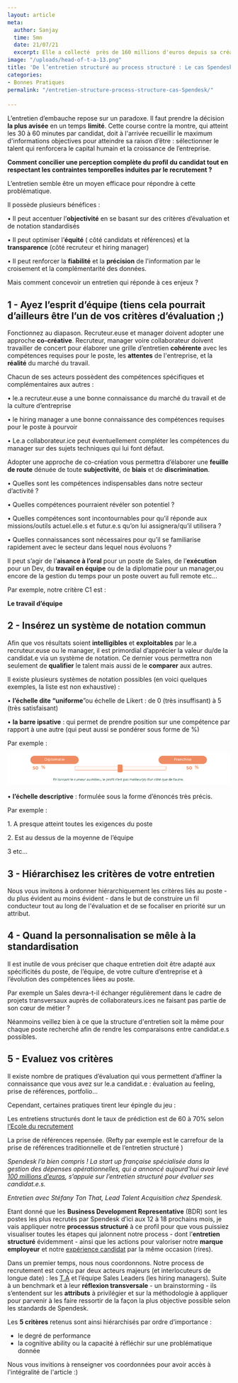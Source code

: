 ```yaml
---
layout: article
meta:
  author: Sanjay
  time: 5mn
  date: 21/07/21
  excerpt: Elle a collecté  près de 160 millions d'euros depuis sa création en 2016
image: "/uploads/head-of-t-a-13.png"
title: 'De l’entretien structuré au process structuré : Le cas Spendesk'
categories:
- Bonnes Pratiques
permalink: "/entretien-structure-process-structure-cas-Spendesk/"

---
```

L’entretien d’embauche repose sur un paradoxe. Il faut prendre la décision **la plus avisée** en un temps **limité**. Cette course contre la montre, qui atteint les 30 à 60 minutes par candidat, doit à l'arrivée recueillir le maximum d'informations objectives pour atteindre sa raison d’être : sélectionner le talent qui renforcera le capital humain et la croissance de l’entreprise.

**Comment concilier une perception complète du profil du candidat tout en respectant les contraintes temporelles induites par le recrutement ?**

L’entretien semble être un moyen efficace pour répondre à cette problématique.

Il possède plusieurs bénéfices :

• Il peut accentuer l’**objectivité** en se basant sur des critères d’évaluation et de notation standardisés

• Il peut optimiser l’**équité** ( côté candidats et références)  et la **transparence** (côté recruteur et hiring manager)

• Il peut renforcer la **fiabilité** et la **précision** de l'information par le croisement et la complémentarité des données.

Mais comment concevoir un entretien qui réponde à ces enjeux ?

## 1 - Ayez l’esprit d’équipe (tiens cela pourrait d’ailleurs être l’un de vos critères d’évaluation ;)

Fonctionnez au diapason. Recruteur.euse et manager doivent adopter une approche **co-créative**. Recruteur, manager voire collaborateur doivent travailler de concert pour élaborer une grille d’entretien **cohérente** avec les compétences requises pour le poste, les **attentes** de l'entreprise, et la **réalité** du marché du travail.

Chacun de ses acteurs possèdent des compétences spécifiques et complémentaires aux autres :

• le.a recruteur.euse a une bonne connaissance du marché du travail et de la culture d’entreprise

• le hiring manager a une bonne connaissance des compétences requises pour le poste à pourvoir

• Le.a collaborateur.ice peut éventuellement compléter les compétences du manager sur des sujets techniques qui lui font défaut.

Adopter une approche de co-création vous permettra d’élaborer une **feuille de route** dénuée de toute **subjectivité**, de **biais** et de **discrimination**.

• Quelles sont les compétences indispensables dans notre secteur d’activité ?

• Quelles compétences pourraient révéler son potentiel ?

• Quelles compétences sont incontournables pour qu’il réponde aux missions/outils actuel.elle.s et futur.e.s qu’on lui assignera/qu’il utilisera ?

• Quelles connaissances sont nécessaires pour qu’il se familiarise rapidement avec le secteur dans lequel nous évoluons ?

Il peut s’agir de l’**aisance à l’oral** pour un poste de Sales, de l’**exécution** pour un Dev, du **travail en équipe** ou de la diplomatie pour un manager,ou encore de  la gestion du temps pour un poste ouvert au full remote etc…

Par exemple, notre critère C1 est :

**Le travail d’équipe**

## 2 - Insérez un système de notation commun

Afin que vos résultats soient **intelligibles** et **exploitables** par le.a recruteur.euse ou le manager, il est primordial d’apprécier la valeur du/de la candidat.e via un système de notation. Ce dernier vous permettra non seulement de **qualifier** le talent mais aussi de le **comparer** aux autres.

Il existe plusieurs systèmes de notation possibles (en voici quelques exemples, la liste est non exhaustive) : 

• **l’échelle dite “uniforme**”ou échelle de Likert : de 0 (très insuffisant) à 5 (très  satisfaisant) 

• **la barre ipsative** : qui permet de prendre position sur une compétence par rapport à une autre (qui peut aussi se pondérer sous forme de %)

Par exemple :

  
![](/uploads/barreipsativerefty.png)

• **l’échelle descriptive** : formulée sous la forme d’énoncés très précis. 

Par exemple : 

1\. A presque atteint toutes les exigences du poste

2\. Est au dessus de la moyenne de l’équipe

3 etc...

## 3 - Hiérarchisez les critères de votre entretien

Nous vous invitons à ordonner hiérarchiquement les critères liés au poste - du plus évident au moins évident -  dans le but de construire un fil conducteur tout au long de l'évaluation et de se focaliser en priorité sur un attribut.

## 4 - Quand la personnalisation se mêle à la standardisation

Il est inutile de vous préciser que chaque entretien doit être adapté aux spécificités du poste, de l’équipe, de votre culture d’entreprise et à l’évolution des compétences liées au poste. 

Par exemple un Sales devra-t-il échanger régulièrement dans le cadre de projets transversaux auprès de collaborateurs.ices ne faisant pas partie de son cœur de métier ?

Néanmoins veillez bien à ce que la structure d'entretien soit la même pour chaque poste recherché afin de rendre les comparaisons entre candidat.e.s possibles.

## 5 - Evaluez vos critères

Il existe nombre de pratiques d’évaluation qui vous permettent d’affiner la connaissance que vous avez sur le.a candidat.e : évaluation au feeling, prise de références, portfolio…

Cependant, certaines pratiques tirent leur épingle du jeu : 

Les entretiens structurés dont le taux de prédiction est de 60 à 70% selon [l’Ecole du recrutement](https://lecoledurecrutement.fr/comment-mettre-en-place-les-entretiens-structures/)

La prise de références repensée. (Refty par exemple est le carrefour de la prise de références traditionnelle et de l’entretien structuré )

 

_Spendesk l’a bien compris ! La start up française spécialisée dans la gestion des dépenses opérationnelles, qui a annoncé aujourd’hui avoir levé_ [_100 millions d’euros_](https://www.lemonde.fr/economie/article/2021/07/21/la-start-up-francaise-spendesk-leve-100-millions-d-euros_6089006_3234.html)_, s’appuie sur l’entretien structuré pour évaluer ses candidat.e.s._

_Entretien avec Stéfany Ton That, Lead Talent Acquisition chez Spendesk._

Etant donné que les **Business Development Representative** (BDR) sont les postes les plus recrutés par Spendesk d’ici aux 12 à 18 prochains mois, je vais appliquer notre **processus structuré** à ce profil pour que vous puissiez visualiser toutes les étapes qui jalonnent notre process - dont l’**entretien structuré** évidemment - ainsi que les actions pour valoriser notre **marque employeur** et notre [expérience candidat](https://blog.refty.co/qu-est-ce-que-experience-candidat/) par la même occasion (rires).

Dans un premier temps, nous nous coordonnons. Notre process de recrutement est conçu par deux acteurs majeurs (et interlocuteurs de longue date) : les [T.A](https://blog.refty.co/recruteur-un-poste-de-reve/) et l’équipe Sales Leaders (les hiring managers). Suite à un benchmark et à leur **réflexion transversale** - un brainstorming -  ils s’entendent sur les **attributs** à privilégier et sur la méthodologie à appliquer pour parvenir à les faire ressortir de la façon la plus objective possible selon les standards de Spendesk.

Les **5 critères** retenus sont ainsi hiérarchisés par ordre d’importance :

* le degré de performance
* la cognitive ability ou la capacité à réfléchir sur une problématique donnée

Nous vous invitions à renseigner vos coordonnées pour avoir accès à l'intégralité de l'article :)

<!--\[if lte IE 8\]>
<script charset="utf-8" type="text/javascript" src="//js.hsforms.net/forms/v2-legacy.js"></script>
<!\[endif\]-->
<script charset="utf-8" type="text/javascript" src="//js.hsforms.net/forms/v2.js"></script>
<script>
hbspt.forms.create({
region: "na1",
portalId: "9017898",
formId: "d5369557-47d8-4f65-af2e-08eeb8358cc5"
});
</script>

<!-- Start of HubSpot Embed Code -->
<script type="text/javascript" id="hs-script-loader" async defer src="//js.hs-scripts.com/9017898.js"></script>
<!-- End of HubSpot Embed Code -->